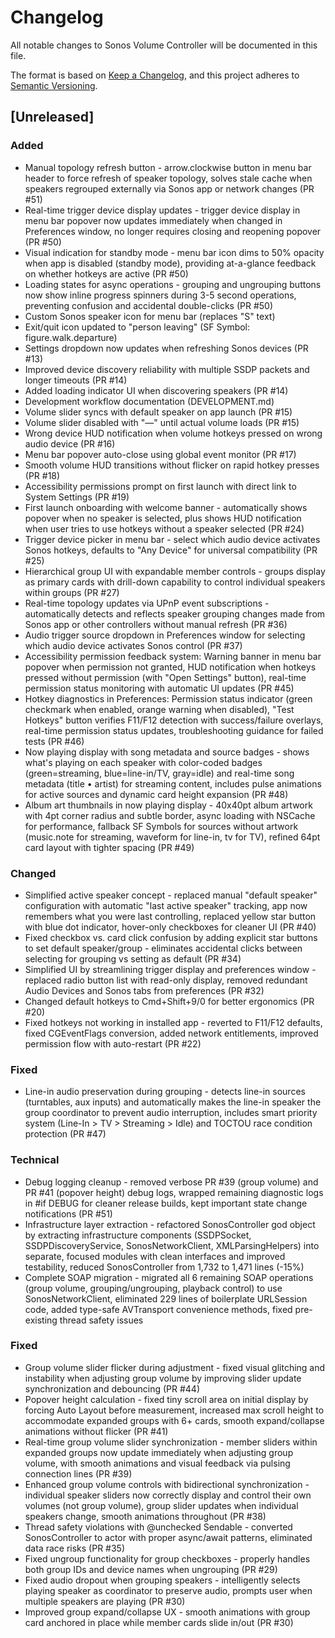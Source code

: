 # Changelog

All notable changes to Sonos Volume Controller will be documented in this file.

The format is based on [Keep a Changelog](https://keepachangelog.com/en/1.0.0/),
and this project adheres to [Semantic Versioning](https://semver.org/spec/v2.0.0.html).

## [Unreleased]

### Added
- Manual topology refresh button - arrow.clockwise button in menu bar header to force refresh of speaker topology, solves stale cache when speakers regrouped externally via Sonos app or network changes (PR #51)
- Real-time trigger device display updates - trigger device display in menu bar popover now updates immediately when changed in Preferences window, no longer requires closing and reopening popover (PR #50)
- Visual indication for standby mode - menu bar icon dims to 50% opacity when app is disabled (standby mode), providing at-a-glance feedback on whether hotkeys are active (PR #50)
- Loading states for async operations - grouping and ungrouping buttons now show inline progress spinners during 3-5 second operations, preventing confusion and accidental double-clicks (PR #50)
- Custom Sonos speaker icon for menu bar (replaces "S" text)
- Exit/quit icon updated to "person leaving" (SF Symbol: figure.walk.departure)
- Settings dropdown now updates when refreshing Sonos devices (PR #13)
- Improved device discovery reliability with multiple SSDP packets and longer timeouts (PR #14)
- Added loading indicator UI when discovering speakers (PR #14)
- Development workflow documentation (DEVELOPMENT.md)
- Volume slider syncs with default speaker on app launch (PR #15)
- Volume slider disabled with "—" until actual volume loads (PR #15)
- Wrong device HUD notification when volume hotkeys pressed on wrong audio device (PR #16)
- Menu bar popover auto-close using global event monitor (PR #17)
- Smooth volume HUD transitions without flicker on rapid hotkey presses (PR #18)
- Accessibility permissions prompt on first launch with direct link to System Settings (PR #19)
- First launch onboarding with welcome banner - automatically shows popover when no speaker is selected, plus shows HUD notification when user tries to use hotkeys without a speaker selected (PR #24)
- Trigger device picker in menu bar - select which audio device activates Sonos hotkeys, defaults to "Any Device" for universal compatibility (PR #25)
- Hierarchical group UI with expandable member controls - groups display as primary cards with drill-down capability to control individual speakers within groups (PR #27)
- Real-time topology updates via UPnP event subscriptions - automatically detects and reflects speaker grouping changes made from Sonos app or other controllers without manual refresh (PR #36)
- Audio trigger source dropdown in Preferences window for selecting which audio device activates Sonos control (PR #37)
- Accessibility permission feedback system: Warning banner in menu bar popover when permission not granted, HUD notification when hotkeys pressed without permission (with "Open Settings" button), real-time permission status monitoring with automatic UI updates (PR #45)
- Hotkey diagnostics in Preferences: Permission status indicator (green checkmark when enabled, orange warning when disabled), "Test Hotkeys" button verifies F11/F12 detection with success/failure overlays, real-time permission status updates, troubleshooting guidance for failed tests (PR #46)
- Now playing display with song metadata and source badges - shows what's playing on each speaker with color-coded badges (green=streaming, blue=line-in/TV, gray=idle) and real-time song metadata (title • artist) for streaming content, includes pulse animations for active sources and dynamic card height expansion (PR #48)
- Album art thumbnails in now playing display - 40x40pt album artwork with 4pt corner radius and subtle border, async loading with NSCache for performance, fallback SF Symbols for sources without artwork (music.note for streaming, waveform for line-in, tv for TV), refined 64pt card layout with tighter spacing (PR #49)

### Changed
- Simplified active speaker concept - replaced manual "default speaker" configuration with automatic "last active speaker" tracking, app now remembers what you were last controlling, replaced yellow star button with blue dot indicator, hover-only checkboxes for cleaner UI (PR #40)
- Fixed checkbox vs. card click confusion by adding explicit star buttons to set default speaker/group - eliminates accidental clicks between selecting for grouping vs setting as default (PR #34)
- Simplified UI by streamlining trigger display and preferences window - replaced radio button list with read-only display, removed redundant Audio Devices and Sonos tabs from preferences (PR #32)
- Changed default hotkeys to Cmd+Shift+9/0 for better ergonomics (PR #20)
- Fixed hotkeys not working in installed app - reverted to F11/F12 defaults, fixed CGEventFlags conversion, added network entitlements, improved permission flow with auto-restart (PR #22)

### Fixed
- Line-in audio preservation during grouping - detects line-in sources (turntables, aux inputs) and automatically makes the line-in speaker the group coordinator to prevent audio interruption, includes smart priority system (Line-In > TV > Streaming > Idle) and TOCTOU race condition protection (PR #47)

### Technical
- Debug logging cleanup - removed verbose PR #39 (group volume) and PR #41 (popover height) debug logs, wrapped remaining diagnostic logs in #if DEBUG for cleaner release builds, kept important state change notifications (PR #51)
- Infrastructure layer extraction - refactored SonosController god object by extracting infrastructure components (SSDPSocket, SSDPDiscoveryService, SonosNetworkClient, XMLParsingHelpers) into separate, focused modules with clean interfaces and improved testability, reduced SonosController from 1,732 to 1,471 lines (-15%)
- Complete SOAP migration - migrated all 6 remaining SOAP operations (group volume, grouping/ungrouping, playback control) to use SonosNetworkClient, eliminated 229 lines of boilerplate URLSession code, added type-safe AVTransport convenience methods, fixed pre-existing thread safety issues

### Fixed
- Group volume slider flicker during adjustment - fixed visual glitching and instability when adjusting group volume by improving slider update synchronization and debouncing (PR #44)
- Popover height calculation - fixed tiny scroll area on initial display by forcing Auto Layout before measurement, increased max scroll height to accommodate expanded groups with 6+ cards, smooth expand/collapse animations without flicker (PR #41)
- Real-time group volume slider synchronization - member sliders within expanded groups now update immediately when adjusting group volume, with smooth animations and visual feedback via pulsing connection lines (PR #39)
- Enhanced group volume controls with bidirectional synchronization - individual speaker sliders now correctly display and control their own volumes (not group volume), group slider updates when individual speakers change, smooth animations throughout (PR #38)
- Thread safety violations with @unchecked Sendable - converted SonosController to actor with proper async/await patterns, eliminated data race risks (PR #35)
- Fixed ungroup functionality for group checkboxes - properly handles both group IDs and device names when ungrouping (PR #29)
- Fixed audio dropout when grouping speakers - intelligently selects playing speaker as coordinator to preserve audio, prompts user when multiple speakers are playing (PR #30)
- Improved group expand/collapse UX - smooth animations with group card anchored in place while member cards slide in/out (PR #30)
